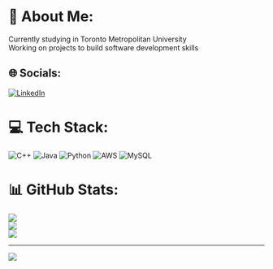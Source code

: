 # 💫 About Me:
Currently studying in Toronto Metropolitan University<br>Working on projects to build software development skills


## 🌐 Socials:
[![LinkedIn](https://img.shields.io/badge/LinkedIn-%230077B5.svg?logo=linkedin&logoColor=white)](https://linkedin.com/in/www.linkedin.com/in/swapnil-das-1322b9255) 

# 💻 Tech Stack:
![C++](https://img.shields.io/badge/c++-%2300599C.svg?style=for-the-badge&logo=c%2B%2B&logoColor=white) ![Java](https://img.shields.io/badge/java-%23ED8B00.svg?style=for-the-badge&logo=openjdk&logoColor=white) ![Python](https://img.shields.io/badge/python-3670A0?style=for-the-badge&logo=python&logoColor=ffdd54) ![AWS](https://img.shields.io/badge/AWS-%23FF9900.svg?style=for-the-badge&logo=amazon-aws&logoColor=white) ![MySQL](https://img.shields.io/badge/mysql-4479A1.svg?style=for-the-badge&logo=mysql&logoColor=white)
# 📊 GitHub Stats:
![](https://github-readme-stats.vercel.app/api?username=SwapnilDass&theme=blue_navy&hide_border=false&include_all_commits=false&count_private=false)<br/>
![](https://github-readme-streak-stats.herokuapp.com/?user=SwapnilDass&theme=blue_navy&hide_border=false)<br/>
![](https://github-readme-stats.vercel.app/api/top-langs/?username=SwapnilDass&theme=blue_navy&hide_border=false&include_all_commits=false&count_private=false&layout=compact)

---
[![](https://visitcount.itsvg.in/api?id=SwapnilDass&icon=0&color=0)](https://visitcount.itsvg.in)

<!-- Proudly created with GPRM ( https://gprm.itsvg.in ) -->
